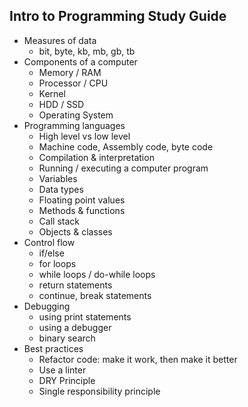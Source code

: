 ## Intro to Programming Study Guide

- Measures of data
  - bit, byte, kb, mb, gb, tb
- Components of a computer
  - Memory / RAM
  - Processor / CPU
  - Kernel
  - HDD / SSD
  - Operating System
- Programming languages
  - High level vs low level
  - Machine code, Assembly code, byte code
  - Compilation & interpretation
  - Running / executing a computer program
  - Variables
  - Data types
  - Floating point values
  - Methods & functions
  - Call stack
  - Objects & classes
- Control flow
  - if/else
  - for loops
  - while loops / do-while loops
  - return statements
  - continue, break statements
- Debugging
  - using print statements
  - using a debugger
  - binary search
- Best practices
  - Refactor code: make it work, then make it better
  - Use a linter
  - DRY Principle
  - Single responsibility principle